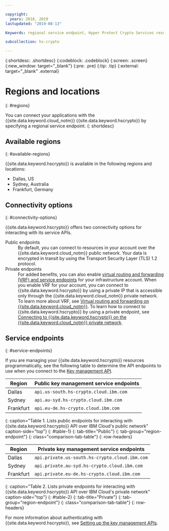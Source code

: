 ```yaml
---

copyright:
  years: 2018, 2019
lastupdated: "2019-08-13"

Keywords: regional service endpoint, Hyper Protect Crypto Services resources, API endpoints, public service endpoint, private service endpoint, available regions

subcollection: hs-crypto

---
```


{:shortdesc: .shortdesc}
{:codeblock: .codeblock}
{:screen: .screen}
{:new_window: target="_blank"}
{:pre: .pre}
{:tip: .tip}
{:external: target="_blank" .external}

# Regions and locations
{: #regions}

You can connect your applications with the {{site.data.keyword.cloud_notm}} {{site.data.keyword.hscrypto}} by specifying a regional service endpoint.
{: shortdesc}

 ## Available regions
{: #available-regions}

{{site.data.keyword.hscrypto}} is available in the following regions and locations:

- Dallas, US
- Sydney, Australia
- Frankfurt, Germany

## Connectivity options
{: #connectivity-options}

{{site.data.keyword.hscrypto}} offers two connectivity options for interacting with its service APIs.

<dl>
    <dt>Public endpoints</dt>
        <dd>By default, you can connect to resources in your account over the {{site.data.keyword.cloud_notm}} public network. Your data is encrypted in transit by using the Transport Security Layer (TLS) 1.2 protocol.
        </dd>
    <dt>Private endpoints</dt>
        <dd>For added benefits, you can also enable <a href="/docs/account?topic=account-vrf-service-endpoint" target="_blank" class="external"> virtual routing and forwarding (VRF) and service endpoints</a> for your infrastructure account. When you enable VRF for your account, you can connect to {{site.data.keyword.hscrypto}} by using a private IP that is accessible only through the {{site.data.keyword.cloud_notm}} private network. To learn more about VRF, see <a href="/docs/resources?topic=direct-link-overview-of-virtual-routing-and-forwarding-vrf-on-ibm-cloud" target="_blank" class="external">Virtual routing and forwarding on {{site.data.keyword.cloud_notm}}</a>. To learn how to connect to {{site.data.keyword.hscrypto}} by using a private endpoint, see <a href="/docs/services/hs-crypto?topic=hs-crypto-private-endpoints">Connecting to {{site.data.keyword.hscrypto}} on the {{site.data.keyword.cloud_notm}} private network</a>.
        </dd>
</dl>

## Service endpoints
{: #service-endpoints}

If you are managing your {{site.data.keyword.hscrypto}} resources programmatically, see the following table to determine the API endpoints to use when you connect to the [Key management API](https://{DomainName}/apidocs/hs-crypto)<!-- and  [GREP11 API](/docs/services/hs-crypto?topic=hs-crypto-grep11-api-ref)-->.

<!--
| Region        | Public key management service endpoints             |Public GREP11 service endpoints|
| ------------- | ---------------------------- |---------------------------- |
| Dallas        | `api.us-south.hs-crypto.cloud.ibm.com` |`ep11.us-south.hs-crypto.cloud.ibm.com` |
| Sydney        | `api.au-syd.hs-crypto.cloud.ibm.com`   |`ep11.au-syd.hs-crypto.cloud.ibm.com`   |
| Frankfurt     | `api.eu-de.hs-crypto.cloud.ibm.com`    |`ep11.eu-de.hs-crypto.cloud.ibm.com`    |
{: caption="Table 1. Lists public endpoints for interacting with {{site.data.keyword.hscrypto}} APIs over IBM Cloud's public network" caption-side="top"}
{: #table-1}
{: tab-title="Public"}
{: tab-group="region-endpoint"}
{: class="comparison-tab-table"}
{: row-headers}

| Region        | Private key management service endpoints             |Private GREP11 service endpoints|                 
| ------------- | ------------------------------------ |------------------------------------ |
| Dallas        | `api.private.us-south.hs-crypto.cloud.ibm.com` | N/A |
| Sydney        | `api.private.au-syd.hs-crypto.cloud.ibm.com`   | N/A |
| Frankfurt     | `api.private.eu-de.hs-crypto.cloud.ibm.com`    | N/A |
{: caption="Table 2. Lists private endpoints for interacting with {{site.data.keyword.hscrypto}} APIs over IBM Cloud's private network" caption-side="top"}
{: #table-2}
{: tab-title="Private"}
{: tab-group="region-endpoint"}
{: class="comparison-tab-table"}
{: row-headers}
-->

| Region        | Public key management service endpoints             |
| ------------- | ---------------------------- |
| Dallas        | `api.us-south.hs-crypto.cloud.ibm.com` |
| Sydney        | `api.au-syd.hs-crypto.cloud.ibm.com`   |
| Frankfurt     | `api.eu-de.hs-crypto.cloud.ibm.com`    |
{: caption="Table 1. Lists public endpoints for interacting with {{site.data.keyword.hscrypto}} API over IBM Cloud's public network" caption-side="top"}
{: #table-1}
{: tab-title="Public"}
{: tab-group="region-endpoint"}
{: class="comparison-tab-table"}
{: row-headers}

| Region        | Private key management service endpoints             |    
| ------------- | ------------------------------------ |
| Dallas        | `api.private.us-south.hs-crypto.cloud.ibm.com` |
| Sydney        | `api.private.au-syd.hs-crypto.cloud.ibm.com`   |
| Frankfurt     | `api.private.eu-de.hs-crypto.cloud.ibm.com`    |
{: caption="Table 2. Lists private endpoints for interacting with {{site.data.keyword.hscrypto}} API over IBM Cloud's private network" caption-side="top"}
{: #table-2}
{: tab-title="Private"}
{: tab-group="region-endpoint"}
{: class="comparison-tab-table"}
{: row-headers}

For more information about authenticating with {{site.data.keyword.hscrypto}}, see [Setting up the key management APIs](/docs/services/hs-crypto?topic=hs-crypto-set-up-kms-api)<!-- and [Setting up the GREP11 API](/docs/services/hs-crypto?topic=hs-crypto-set-up-grep11-api)-->.
